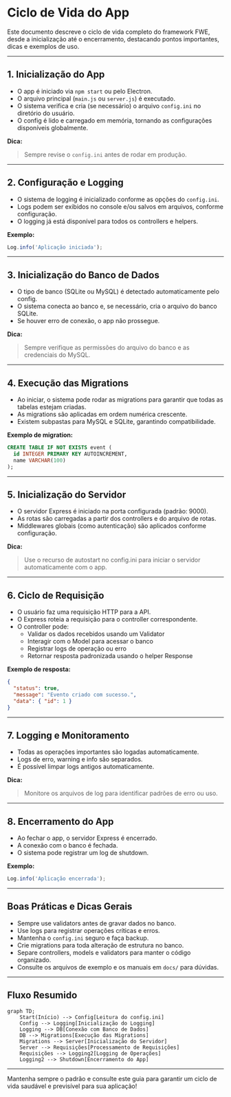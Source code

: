 # Ciclo de Vida do App

Este documento descreve o ciclo de vida completo do framework FWE, desde a inicialização até o encerramento, destacando pontos importantes, dicas e exemplos de uso.

---

## 1. Inicialização do App

- O app é iniciado via `npm start` ou pelo Electron.
- O arquivo principal (`main.js` ou `server.js`) é executado.
- O sistema verifica e cria (se necessário) o arquivo `config.ini` no diretório do usuário.
- O config é lido e carregado em memória, tornando as configurações disponíveis globalmente.

**Dica:**
> Sempre revise o `config.ini` antes de rodar em produção.

---

## 2. Configuração e Logging

- O sistema de logging é inicializado conforme as opções do `config.ini`.
- Logs podem ser exibidos no console e/ou salvos em arquivos, conforme configuração.
- O logging já está disponível para todos os controllers e helpers.

**Exemplo:**
```js
Log.info('Aplicação iniciada');
```

---

## 3. Inicialização do Banco de Dados

- O tipo de banco (SQLite ou MySQL) é detectado automaticamente pelo config.
- O sistema conecta ao banco e, se necessário, cria o arquivo do banco SQLite.
- Se houver erro de conexão, o app não prossegue.

**Dica:**
> Sempre verifique as permissões do arquivo do banco e as credenciais do MySQL.

---

## 4. Execução das Migrations

- Ao iniciar, o sistema pode rodar as migrations para garantir que todas as tabelas estejam criadas.
- As migrations são aplicadas em ordem numérica crescente.
- Existem subpastas para MySQL e SQLite, garantindo compatibilidade.

**Exemplo de migration:**
```sql
CREATE TABLE IF NOT EXISTS event (
  id INTEGER PRIMARY KEY AUTOINCREMENT,
  name VARCHAR(100)
);
```

---

## 5. Inicialização do Servidor

- O servidor Express é iniciado na porta configurada (padrão: 9000).
- As rotas são carregadas a partir dos controllers e do arquivo de rotas.
- Middlewares globais (como autenticação) são aplicados conforme configuração.

**Dica:**
> Use o recurso de autostart no config.ini para iniciar o servidor automaticamente com o app.

---

## 6. Ciclo de Requisição

- O usuário faz uma requisição HTTP para a API.
- O Express roteia a requisição para o controller correspondente.
- O controller pode:
  - Validar os dados recebidos usando um Validator
  - Interagir com o Model para acessar o banco
  - Registrar logs de operação ou erro
  - Retornar resposta padronizada usando o helper Response

**Exemplo de resposta:**
```json
{
  "status": true,
  "message": "Evento criado com sucesso.",
  "data": { "id": 1 }
}
```

---

## 7. Logging e Monitoramento

- Todas as operações importantes são logadas automaticamente.
- Logs de erro, warning e info são separados.
- É possível limpar logs antigos automaticamente.

**Dica:**
> Monitore os arquivos de log para identificar padrões de erro ou uso.

---

## 8. Encerramento do App

- Ao fechar o app, o servidor Express é encerrado.
- A conexão com o banco é fechada.
- O sistema pode registrar um log de shutdown.

**Exemplo:**
```js
Log.info('Aplicação encerrada');
```

---

## Boas Práticas e Dicas Gerais

- Sempre use validators antes de gravar dados no banco.
- Use logs para registrar operações críticas e erros.
- Mantenha o `config.ini` seguro e faça backup.
- Crie migrations para toda alteração de estrutura no banco.
- Separe controllers, models e validators para manter o código organizado.
- Consulte os arquivos de exemplo e os manuais em `docs/` para dúvidas.

---

## Fluxo Resumido

```mermaid
graph TD;
    Start(Início) --> Config[Leitura do config.ini]
    Config --> Logging[Inicialização do Logging]
    Logging --> DB[Conexão com Banco de Dados]
    DB --> Migrations[Execução das Migrations]
    Migrations --> Server[Inicialização do Servidor]
    Server --> Requisições[Processamento de Requisições]
    Requisições --> Logging2[Logging de Operações]
    Logging2 --> Shutdown[Encerramento do App]
```

---

Mantenha sempre o padrão e consulte este guia para garantir um ciclo de vida saudável e previsível para sua aplicação! 